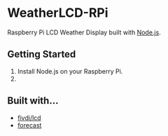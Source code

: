 # WeatherLCD-RPi
Raspberry Pi LCD Weather Display built with [Node.js](https://nodejs.org/en/).

## Getting Started

1. Install Node.js on your Raspberry Pi.
2. 

## Built with...
* [fivdi/lcd](https://github.com/fivdi/lcd)
* [forecast](https://www.npmjs.com/package/forecast)
